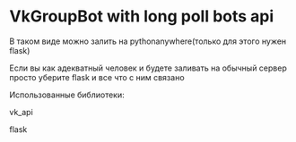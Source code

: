 # VkGroupBot with long poll bots api
В таком виде можно залить на pythonanywhere(только для этого нужен flask)

Если вы как адекватный человек и будете заливать на обычный сервер просто уберите flask и все что с ним связано

Использованные библиотеки:

vk_api

flask

